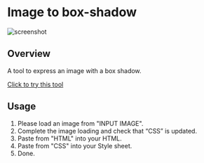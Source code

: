 Image to box-shadow
====

![screenshot](https://raw.githubusercontent.com/okawa-h/image-to-boxshadow/master/preview.png "screenshot")

## Overview

A tool to express an image with a box shadow.

[Click to try this tool](https://okawa-h.github.io/image-to-boxshadow/)

## Usage

1. Please load an image from "INPUT IMAGE".
2. Complete the image loading and check that “CSS” is updated.
3. Paste from "HTML" into your HTML.
4. Paste from "CSS" into your Style sheet.
5. Done.
